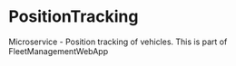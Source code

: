 # PositionTracking
Microservice - Position tracking of vehicles. This is part of FleetManagementWebApp
